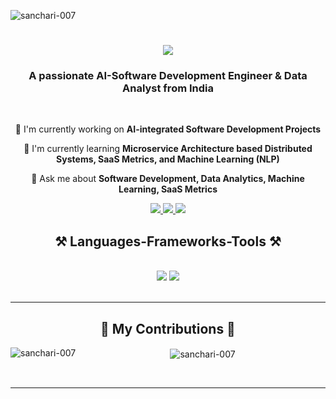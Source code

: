 <p align="left"> <img src="https://komarev.com/ghpvc/?username=sanchari-007&label=Profile%20views&color=0e75b6&style=flat" alt="sanchari-007" /> </p>

<h1 align="center">
  <a herf="https://git.io/typing-svg">
    <img src="https://readme-typing-svg.herokuapp.com/?font=Righteous&size=35&center=true&vCenter=true&width=500&height=70&duration=4000&lines=Hey+There+🦖;+I'm+Sanchari!;"/>
  </a>
</h1>

<h3 align="center">A passionate AI-Software Development Engineer & Data Analyst from India</h3>
<br/>
<div align="center">
  
📌 I'm currently working on **AI-integrated Software Development Projects**

🌱 I'm currently learning **Microservice Architecture based Distributed Systems, SaaS Metrics, and Machine Learning (NLP)**

💭 Ask me about **Software Development, Data Analytics, Machine Learning, SaaS Metrics**

</div>

<div align="center">
  <a href="rioworkspace70@gmail.com">
    <img src="https://img.shields.io/badge/Gmail-333333?style=for-the-badge&logo=gmail&logoColor=white" />
  </a>
  <a href="https://linkedin.com/in/sanchari-karati" target="_blank">
    <img src="https://img.shields.io/badge/LinkedIn-0077B5?style=for-the-badge&logo=linkedin&logoColor=white" target="_blank" />
  </a>
  <a href="https://github.com/Sanchari-007" target="_blank">
     <img src="https://img.shields.io/badge/Portfolio-FF5722?style=for-the-badge&logo=todoist&logoColor=white" target="_blank" /> <!-- sqlite, safari, google-chrome are other good icon options -->
  </a>
</div>

<h2 align="center">⚒️ Languages-Frameworks-Tools ⚒️</h2>
<br/>
<div align="center">
    <img src="https://skillicons.dev/icons?i=react,nextjs,tailwind,html,css,figma,vscode,github" />
    <img src="https://skillicons.dev/icons?i=python,java,supabase,mysql,Springboot,flask,git,linux,aws" /><br>
</div>

<br/>
<hr/>

<div align="center">
  <h2>🐍 My Contributions 🐍</h2>

  <p><img align="left" src="https://github-readme-stats.vercel.app/api/top-langs?username=sanchari-007&show_icons=true&locale=en&layout=compact" alt="sanchari-007" /></p>

  <p>&nbsp;<img align="center" src="https://github-readme-stats.vercel.app/api?username=sanchari-007&show_icons=true&locale=en" alt="sanchari-007" /></p>

<div/>
<br/>
<hr/>
 
